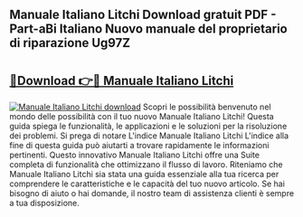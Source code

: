 ## Manuale Italiano Litchi Download gratuit PDF - Part-aBi Italiano Nuovo manuale del proprietario di riparazione Ug97Z

# <h2><a href="http://dfcea3w.blite.top/?on=Manuale+Italiano+Litchi">🔗Download 👉🔴 Manuale Italiano Litchi</a></h2>

[![Manuale Italiano Litchi download](https://i.imgur.com/lujVjoI.png)](http://dfcea3w.blite.top/?on=Manuale+Italiano+Litchi)
Scopri le possibilità benvenuto nel mondo delle possibilità con il tuo nuovo Manuale Italiano Litchi! Questa guida spiega le funzionalità, le applicazioni e le soluzioni per la risoluzione dei problemi. Si prega di notare L'indice Manuale Italiano Litchi L'indice alla fine di questa guida può aiutarti a trovare rapidamente le informazioni pertinenti. Questo innovativo Manuale Italiano Litchi offre una Suite completa di funzionalità che ottimizzano il flusso di lavoro. Riteniamo che Manuale Italiano Litchi sia stata una guida essenziale alla tua ricerca per comprendere le caratteristiche e le capacità del tuo nuovo articolo. Se hai bisogno di aiuto o hai domande, il nostro team di assistenza clienti è sempre a tua disposizione.

